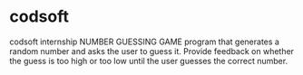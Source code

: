 # codsoft
codsoft internship
 NUMBER GUESSING GAME
 program that generates a random number and asks the
 user to guess it. Provide feedback on whether the guess is too
 high or too low until the user guesses the correct number.
